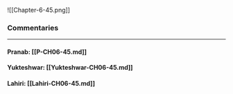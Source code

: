 ![[Chapter-6-45.png]]

### Commentaries

---

#### Pranab: [[P-CH06-45.md]]

#### Yukteshwar: [[Yukteshwar-CH06-45.md]]

#### Lahiri: [[Lahiri-CH06-45.md]]
